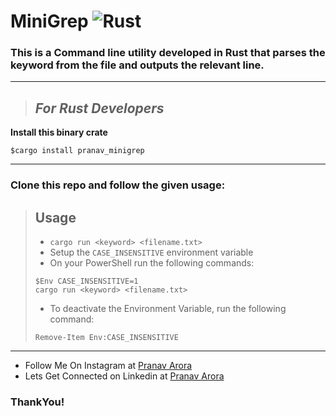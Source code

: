 # MiniGrep ![Rust](https://img.shields.io/badge/rust-%23000000.svg?style=for-the-badge&logo=rust&logoColor=white)

### This is a Command line utility developed in Rust that parses the keyword from the file and outputs the relevant line.

---

> ## _For Rust Developers_

**Install this binary crate**

`$cargo install pranav_minigrep`

---

### Clone this repo and follow the given usage:
> ## Usage
>
> * `cargo run <keyword> <filename.txt>`
> * Setup the `CASE_INSENSITIVE` environment variable
> * On your PowerShell run the following commands:
>```
> $Env CASE_INSENSITIVE=1
> cargo run <keyword> <filename.txt>
>```
> * To deactivate the Environment Variable, run the following command:
>  
> `Remove-Item Env:CASE_INSENSITIVE`
---

* Follow Me On Instagram at [Pranav Arora](https://www.instagram.com/arorapranav187)
* Lets Get Connected on Linkedin at [Pranav Arora](https://www.linkedin.com/in/pranav-arora-354b71bb/)


### ThankYou!



